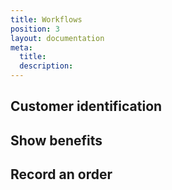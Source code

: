 ```yaml
---
title: Workflows
position: 3
layout: documentation
meta:
  title:
  description:
---
```


## Customer identification



## Show benefits


## Record an order
